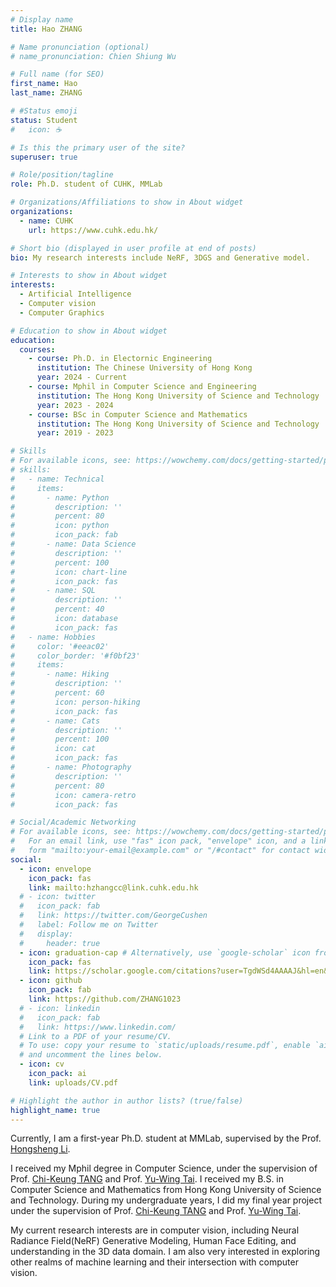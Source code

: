 ```yaml
---
# Display name
title: Hao ZHANG

# Name pronunciation (optional)
# name_pronunciation: Chien Shiung Wu

# Full name (for SEO)
first_name: Hao
last_name: ZHANG

# #Status emoji
status: Student
#   icon: ☕️

# Is this the primary user of the site?
superuser: true

# Role/position/tagline
role: Ph.D. student of CUHK, MMLab

# Organizations/Affiliations to show in About widget
organizations:
  - name: CUHK
    url: https://www.cuhk.edu.hk/

# Short bio (displayed in user profile at end of posts)
bio: My research interests include NeRF, 3DGS and Generative model.

# Interests to show in About widget
interests:
  - Artificial Intelligence
  - Computer vision
  - Computer Graphics

# Education to show in About widget
education:
  courses:
    - course: Ph.D. in Electornic Engineering
      institution: The Chinese University of Hong Kong
      year: 2024 - Current
    - course: Mphil in Computer Science and Engineering
      institution: The Hong Kong University of Science and Technology
      year: 2023 - 2024
    - course: BSc in Computer Science and Mathematics
      institution: The Hong Kong University of Science and Technology
      year: 2019 - 2023

# Skills
# For available icons, see: https://wowchemy.com/docs/getting-started/page-builder/#icons
# skills:
#   - name: Technical
#     items:
#       - name: Python
#         description: ''
#         percent: 80
#         icon: python
#         icon_pack: fab
#       - name: Data Science
#         description: ''
#         percent: 100
#         icon: chart-line
#         icon_pack: fas
#       - name: SQL
#         description: ''
#         percent: 40
#         icon: database
#         icon_pack: fas
#   - name: Hobbies
#     color: '#eeac02'
#     color_border: '#f0bf23'
#     items:
#       - name: Hiking
#         description: ''
#         percent: 60
#         icon: person-hiking
#         icon_pack: fas
#       - name: Cats
#         description: ''
#         percent: 100
#         icon: cat
#         icon_pack: fas
#       - name: Photography
#         description: ''
#         percent: 80
#         icon: camera-retro
#         icon_pack: fas

# Social/Academic Networking
# For available icons, see: https://wowchemy.com/docs/getting-started/page-builder/#icons
#   For an email link, use "fas" icon pack, "envelope" icon, and a link in the
#   form "mailto:your-email@example.com" or "/#contact" for contact widget.
social:
  - icon: envelope
    icon_pack: fas
    link: mailto:hzhangcc@link.cuhk.edu.hk
  # - icon: twitter
  #   icon_pack: fab
  #   link: https://twitter.com/GeorgeCushen
  #   label: Follow me on Twitter
  #   display:
  #     header: true
  - icon: graduation-cap # Alternatively, use `google-scholar` icon from `ai` icon pack
    icon_pack: fas
    link: https://scholar.google.com/citations?user=TgdWSd4AAAAJ&hl=en&oi=sra
  - icon: github
    icon_pack: fab
    link: https://github.com/ZHANG1023
  # - icon: linkedin
  #   icon_pack: fab
  #   link: https://www.linkedin.com/
  # Link to a PDF of your resume/CV.
  # To use: copy your resume to `static/uploads/resume.pdf`, enable `ai` icons in `params.yaml`,
  # and uncomment the lines below.
  - icon: cv
    icon_pack: ai
    link: uploads/CV.pdf

# Highlight the author in author lists? (true/false)
highlight_name: true
---
```

Currently, I am a first-year Ph.D. student at MMLab, supervised by the Prof. [Hongsheng Li](https://www.ee.cuhk.edu.hk/~hsli/).

I received my Mphil degree in Computer Science, under the supervision of Prof. [Chi-Keung TANG](https://cse.hkust.edu.hk/admin/people/faculty/profile/cktang) and Prof. [Yu-Wing Tai](https://yuwingtai.github.io/). I received my B.S. in Computer Science and Mathematics from Hong Kong University of Science and Technology. During my undergraduate years, I did my final year project under the supervision of Prof. [Chi-Keung TANG](https://cse.hkust.edu.hk/admin/people/faculty/profile/cktang) and Prof. [Yu-Wing Tai](https://yuwingtai.github.io/). 

My current research interests are in computer vision, including Neural Radiance Field(NeRF) Generative Modeling, Human Face Editing, and understanding in the 3D data domain. I am also very interested in exploring other realms of machine learning and their intersection with computer vision.
